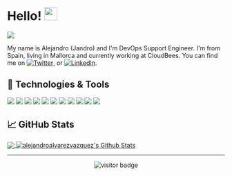 # Hello! <img src="https://raw.githubusercontent.com/jandroav/jandroav/main/wave.gif" width="30px">

![](https://github.com/jandroav/jandroav/blob/main/header_.png)

My name is Alejandro (Jandro) and I'm DevOps Support Engineer. I'm from Spain, living in Mallorca and currently working at CloudBees. You can find me on [![Twitter][1.2]][1], or [![LinkedIn][3.2]][3].

## 🔧 Technologies & Tools

![](https://img.shields.io/badge/OS-MacOS-green?style=flat&logo=apple&logoColor=white&color=2bbc8a)
![](https://img.shields.io/badge/OS-Ubuntu-brightgreen?style=flat&logo=ubuntu&logoColor=white&color=2bbc8a)
![](https://img.shields.io/badge/CI%2FCD-Jenkins-green?style=flat&logo=jenkins&logoColor=white&color=2bbc8a)
![](https://img.shields.io/badge/Qa%26Sec-Sonarqube-brightgreen?style=flat&logo=sonarqube&logoColor=white&color=2bbc8a)
![](https://img.shields.io/badge/Code-Groovy-green?style=flat&logo=java&logoColor=white&color=2bbc8a)
![](https://img.shields.io/badge/Code-Java-brightgreen?style=flat&logo=java&logoColor=white&color=2bbc8a)
![](https://img.shields.io/badge/Shell-Bash-informational?style=flat&logo=gnu-bash&logoColor=white&color=2bbc8a)
![](https://img.shields.io/badge/Tools-Docker-informational?style=flat&logo=docker&logoColor=white&color=2bbc8a)
![](https://img.shields.io/badge/Tools-Kubernetes-informational?style=flat&logo=kubernetes&logoColor=white&color=2bbc8a)
![](https://img.shields.io/badge/Tools-Red_Hat_OpenShift-informational?style=flat&logo=red-hat-open-shift&logoColor=white&color=2bbc8a)
![](https://img.shields.io/badge/Stack-Atlassian-green?style=flat&logo=atlassian&logoColor=white&color=2bbc8a)


## &#x1f4c8; GitHub Stats

<a href="https://github.com/jandroav/jandroav">
  <img align="center" src="https://github-readme-stats.vercel.app/api/top-langs/?username=jandroav&hide_langs_below=1&theme=default&line_height=27&layout=compact" />
</a>
<a href="https://github.com/jandroav/jandroav">
  <img align="center" src="https://github-readme-stats.vercel.app/api?username=jandroav&show_icons=true&count_private=true&include_all_commits=true&line_height=21" alt="alejandroalvarezvazquez's Github Stats" />
</a>

<hr>
  <p  align="center">
    <img src="https://visitor-badge.laobi.icu/badge?page_id=jandroav.jandroav" alt="visitor badge" /> 
  </>
</p>
<!-- links to social media icons -->

<!-- icons with padding -->

[1.1]: http://i.imgur.com/tXSoThF.png "twitter icon with padding"
[2.1]: http://i.imgur.com/0o48UoR.png "github icon with padding"

<!-- icons without padding -->

[1.2]: http://i.imgur.com/wWzX9uB.png "twitter icon without padding"
[2.2]: http://i.imgur.com/9I6NRUm.png "github icon without padding"
[3.2]: https://raw.githubusercontent.com/jandroav/jandroav/main/linkedin-3-16.png "LinkedIn icon without padding"

<!-- links to your social media accounts -->

[1]: https://twitter.com/jandroav
[2]: https://github.com/jandroav
[3]: https://www.linkedin.com/in/alejandro-alvarez-vazquez-43a83625/

<!-- Resources -->
<!-- Icons: https://simpleicons.org/ -->
<!-- GitHub Stats: https://github.com/anuraghazra/github-readme-stats -->
<!-- Emojis: https://emojipedia.org/emoji/ -->
<!-- HTML Emojis: https://www.fileformat.info/index.htm -->
<!-- Shields: https://shields.io/ -->
<!-- Awesome GitHub Profile README: https://github.com/abhisheknaiidu/awesome-github-profile-readme -->
